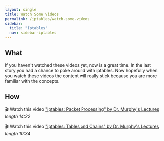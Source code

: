 ```yaml
---
layout: single
title: Watch Some Videos
permalink: /iptables/watch-some-videos
sidebar:
  title: "Iptables"
  nav: sidebar-iptables
---
```


## What
If you haven't watched these videos yet, now is a great time. In the last story
you had a chance to poke around with iptables.  Now hopefully when you watch
these videos the content will really stick because you are more familiar with
the concepts.

## How

🎬 Watch this video ["iptables: Packet Processing" by Dr. Murphy's Lectures](https://www.youtube.com/watch?v=yE82upHCxfU) _length 14:22_

🎬 Watch this video ["iptables: Tables and Chains" by Dr. Murphy's Lectures](https://www.youtube.com/watch?v=jgH976ymdoQ) _length 10:34_
